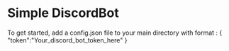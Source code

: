 # Simple DiscordBot
To get started, add a config.json file to your main directory with format :
{
"token":"Your_discord_bot_token_here"
}
